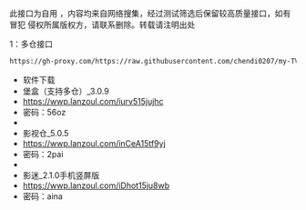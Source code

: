 此接口为自用 ，内容均来自网络搜集，经过测试筛选后保留较高质量接口，如有冒犯 侵权所属版权方，请联系删除。转载请注明出处

1：多仓接口
````bash
https://gh-proxy.com/https://raw.githubusercontent.com/chendi0207/my-TVBOX/main/tvboxqq/本地仓.txt
````

- 软件下载
- 堡盒（支持多仓）_3.0.9
- https://wwp.lanzoul.com/iurv515jujhc
- 密码：56oz
-
- 影视仓_5.0.5
- https://wwp.lanzoul.com/inCeA15tf9yj
- 密码：2pai
-
- 影迷_2.1.0手机竖屏版
- https://wwp.lanzoul.com/iDhot15ju8wb
- 密码：aina
